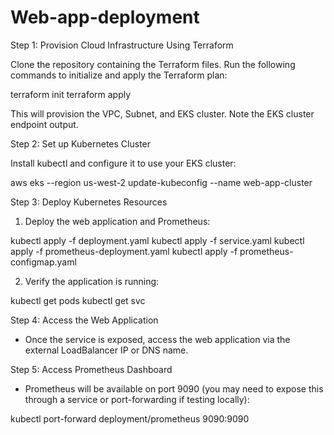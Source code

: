 # Web-app-deployment

Step 1: Provision Cloud Infrastructure Using Terraform

Clone the repository containing the Terraform files.
Run the following commands to initialize and apply the Terraform plan:

terraform init
terraform apply

This will provision the VPC, Subnet, and EKS cluster. Note the EKS cluster endpoint output.


Step 2: Set up Kubernetes Cluster

Install kubectl and configure it to use your EKS cluster:

aws eks --region us-west-2 update-kubeconfig --name web-app-cluster


Step 3: Deploy Kubernetes Resources

1. Deploy the web application and Prometheus:


kubectl apply -f deployment.yaml
kubectl apply -f service.yaml
kubectl apply -f prometheus-deployment.yaml
kubectl apply -f prometheus-configmap.yaml

2. Verify the application is running:

kubectl get pods
kubectl get svc

Step 4: Access the Web Application

- Once the service is exposed, access the web application via the external LoadBalancer IP or DNS name.

Step 5: Access Prometheus Dashboard

- Prometheus will be available on port 9090 (you may need to expose this through a service or port-forwarding if testing locally):

kubectl port-forward deployment/prometheus 9090:9090